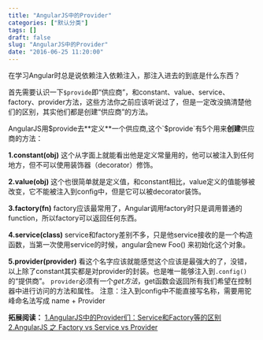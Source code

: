 ```yaml
---
title: "AngularJS中的Provider"
categories: ["默认分类"]
tags: []
draft: false
slug: "AngularJS中的Provider"
date: "2016-06-25 11:20:00"
---
```


在学习Angular时总是说依赖注入依赖注入，那注入进去的到底是什么东西？

首先需要认识一下`$provide`即“供应商”，和constant、value、service、factory、provider方法，这些方法你之前应该听说过了，但是一定改没搞清楚他们的区别，其实他们都是创建“供应商”的方法。

AngularJS用$provide去**定义**一个供应商,这个`$provide`有5个用来**创建**供应商的方法：

**1.constant(obj)**
这个从字面上就能看出他是定义常量用的，他可以被注入到任何地方，但不可以使用装饰器（decorator）修饰。

**2.value(obj)**
这个也很简单就是定义值，和constant相比，value定义的值能够被改变，它不能被注入到config中，但是它可以被decorator装饰。

**3.factory(fn)**
factory应该最常用了，Angular调用factory时只是调用普通的function，所以factory可以返回任何东西。

**4.service(class)**
service和factory差别不多，只是他service接收的是一个构造函数，当第一次使用service的时候，angular会new Foo() 来初始化这个对象。

**5.provider(provider)**
看这个名字应该就能感觉这个应该是最强大的了，没错，以上除了constant其实都是对provider的封装。也是唯一能够注入到`.config()`的“提供商”。
`provider`必须有一个$get方法，$get函数会返回所有我们希望在控制器中进行访问的方法和属性。
注意：注入到config中不能直接写名称，需要用驼峰命名法写成 name + Provider

**拓展阅读：**
[1.AngularJS中的Provider们：Service和Factory等的区别][1]
[2.AngularJS 之 Factory vs Service vs Provider][2]


  [1]: https://segmentfault.com/a/1190000003096933
  [2]: http://www.oschina.net/translate/angularjs-factory-vs-service-vs-provider
